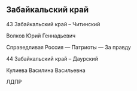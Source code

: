 ## Забайкальский край
   
   43 Забайкальский край – Читинский
   
   Волков Юрий Геннадьевич
   
   Справедливая Россия — Патриоты — За правду
   
   44 Забайкальский край – Даурский
   
   Кулиева Василина Васильевна
   
   ЛДПР
   
